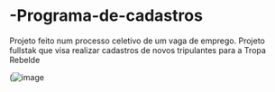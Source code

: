 # -Programa-de-cadastros

Projeto feito num processo celetivo de um vaga de emprego. Projeto fullstak que visa realizar cadastros de novos tripulantes para a Tropa Rebelde

(![image](https://user-images.githubusercontent.com/85250651/135770378-7ae916b2-a86b-4caf-a9f0-10098da44c16.png)

